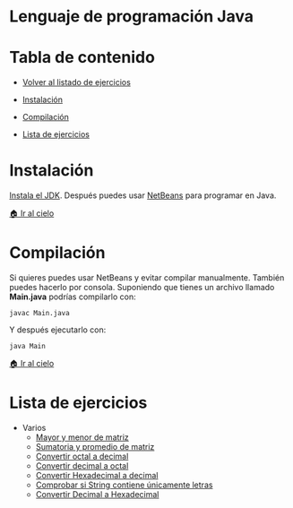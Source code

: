# Lenguaje de programación Java
Tabla de contenido
===
- [Volver al listado de ejercicios](./README.md)
- [Instalación](#instalación)
  
- [Compilación](#compilación)
  
- [Lista de ejercicios](#lista-de-ejercicios)
  

# Instalación
[Instala el JDK](https://parzibyte.me/blog/2017/12/26/instalar-configurar-jdk-compilador-java-windows/). 
Después puedes usar [NetBeans](https://parzibyte.me/blog/2019/07/26/instalar-descargar-netbeans-ide-11/) para programar en Java.

[🏠 Ir al cielo](#tabla-de-contenido)

# Compilación
Si quieres puedes usar NetBeans y evitar compilar manualmente. También puedes hacerlo por consola. Suponiendo que tienes un
archivo llamado **Main.java** podrías compilarlo con:

`javac Main.java`

Y después ejecutarlo con:

`java Main`

[🏠 Ir al cielo](#tabla-de-contenido)
# Lista de ejercicios
- Varios
  - [Mayor y menor de matriz](https://parzibyte.me/blog/2020/02/11/java-mayor-menor-matriz/)
  - [Sumatoria y promedio de matriz](https://parzibyte.me/blog/2020/02/11/java-sumatoria-promedio-matriz/)
  - [Convertir octal a decimal](https://parzibyte.me/blog/2020/02/11/convertir-octal-decimal-java/)
  - [Convertir decimal a octal](https://parzibyte.me/blog/2020/02/21/java-convertir-decimal-octal/)
  - [Convertir Hexadecimal a decimal](https://parzibyte.me/blog/2020/02/25/java-convertir-hexadecimal-decimal/)
  - [Comprobar si String contiene únicamente letras](https://parzibyte.me/blog/2020/02/26/java-cadena-tiene-solo-letras/)
  - [Convertir Decimal a Hexadecimal](https://parzibyte.me/blog/2020/02/26/java-convertir-decimal-hexadecimal/)
